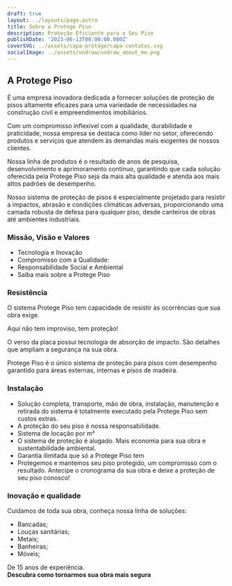 ```yaml
---
draft: true
layout: ../layouts/page.astro
title: Sobre a Protege Piso
description: Proteção Eficiente para o Seu Piso
publishDate: '2023-06-13T00:00:00.000Z' 
coverSVG: ../assets/capa-protege/capa-contatos.svg
socialImage: ../assets/undraw/undraw_about_me.png
---
```


<div class="max-w-screen-md mx-auto text-left mb-8">
  <div class="flex justify-left">
    <div class="p-4">
      <h2 class="text-3xl font-bold mb-4 text-green-900 dark:text-green-500">A Protege Piso</h2>
      <p class="text-lg text-black dark:text-gray-300 mb-4">É uma empresa inovadora dedicada a fornecer soluções de proteção de pisos altamente eficazes para uma variedade de necessidades na construção civil e empreendimentos imobiliários.</p>
      <p class="text-lg text-black dark:text-gray-300 mb-4">Com um compromisso inflexível com a qualidade, durabilidade e praticidade, nossa empresa se destaca como líder no setor, oferecendo produtos e serviços que atendem às demandas mais exigentes de nossos clientes.</p>
      <p class="text-lg text-black dark:text-gray-300 mb-4">Nossa linha de produtos é o resultado de anos de pesquisa, desenvolvimento e aprimoramento contínuo, garantindo que cada solução oferecida pela Protege Piso seja da mais alta qualidade e atenda aos mais altos padrões de desempenho.</p>
      <p class="text-lg text-black dark:text-gray-300 mb-4">Nosso sistema de proteção de pisos é especialmente projetado para resistir a impactos, abrasão e condições climáticas adversas, proporcionando uma camada robusta de defesa para qualquer piso, desde canteiros de obras até ambientes industriais.</p>
    </div>
  </div>
</div>

<div class="max-w-screen-md mx-auto text-left mb-8">
  <div class="flex justify-left">
    <div class="p-4">
      <h3 class="text-2xl font-bold mb-4 text-green-900 dark:text-green-500">Missão, Visão e Valores</h3>
      <ul class="list-disc pl-4">
        <li class="text-lg text-black dark:text-gray-300 mb-4">Tecnologia e Inovação</li>
        <li class="text-lg text-black dark:text-gray-300 mb-4">Compromisso com a Qualidade:</li>
        <li class="text-lg text-black dark:text-gray-300 mb-4">Responsabilidade Social e Ambiental</li>
        <li class="text-lg text-black dark:text-gray-300 mb-4">Saiba mais sobre a Protege Piso</li>
      </ul>
    </div>
  </div>
</div>

<div class="max-w-screen-md mx-auto text-left mb-8">
  <div class="flex justify-left">
    <div class="p-4">
      <h3 class="text-2xl font-bold mb-4 text-green-900 dark:text-green-500">Resistência</h3>
      <p class="text-lg text-black dark:text-gray-300 mb-4">O sistema Protege Piso tem capacidade de resistir às ocorrências que sua obra exige.</p>
      <p class="text-lg text-black dark:text-gray-300 mb-4">Aqui não tem improviso, tem proteção!</p>
      <p class="text-lg text-black dark:text-gray-300 mb-4">O verso da placa possui tecnologia de absorção de impacto. São detalhes que ampliam a segurança na sua obra.</p>
      <p class="text-lg text-black dark:text-gray-300 mb-4">Protege Piso é o único sistema de proteção para pisos com desempenho garantido para áreas externas, internas e pisos de madeira.</p>
    </div>
  </div>
</div>

<div class="max-w-screen-md mx-auto text-left mb-8">
  <div class="flex justify-left">
    <div class="p-4">
      <h3 class="text-2xl font-bold mb-4 text-green-900 dark:text-green-500">Instalação</h3>
      <ul class="list-disc pl-4">
        <li class="text-lg text-black dark:text-gray-300 mb-4">Solução completa, transporte, mão de obra, instalação, manutenção e retirada do sistema é totalmente executado pela Protege Piso sem custos extras.</li>
        <li class="text-lg text-black dark:text-gray-300 mb-4">A proteção do seu piso é nossa responsabilidade.</li>
        <li class="text-lg text-black dark:text-gray-300 mb-4">Sistema de locação por m²</li>
        <li class="text-lg text-black dark:text-gray-300 mb-4">O sistema de proteção é alugado. Mais economia para sua obra e sustentabilidade ambiental.</li>
        <li class="text-lg text-black dark:text-gray-300 mb-4">Garantia ilimitada que só a Protege Piso tem</li>
        <li class="text-lg text-black dark:text-gray-300 mb-4">Protegemos e mantemos seu piso protegido, um compromisso com o resultado. Antecipe o cronograma da sua obra e deixe a proteção de seu piso conosco!</li>
      </ul>
    </div>
  </div>
</div>

<div class="max-w-screen-md mx-auto text-left mb-8">
  <div class="flex justify-left">
    <div class="p-4">
      <h3 class="text-2xl font-bold mb-4 text-green-900 dark:text-green-500">Inovação e qualidade</h3>
      <p class="text-lg text-black dark:text-gray-300 mb-4">Cuidamos de toda sua obra, conheça nossa linha de soluções:</p>
      <ul class="text-lg text-black dark:text-gray-300 mb-4 list-disc ml-8">
        <li>Bancadas;</li>
        <li>Louças sanitárias;</li>
        <li>Metais;</li>
        <li>Banheiras;</li>
        <li>Móveis;</li>
      </ul>
      <p class="text-lg text-black dark:text-gray-300 mb-4">De 15 anos de experiência.
      <br> <strong>Descubra como tornarmos sua obra mais segura</strong></p>
    </div>
  </div>
</div>

<!-- Adicionando as imagens com margem entre os círculos -->
<div class="max-w-screen-md mx-auto text-left mb-8">
  <div class="flex justify-left">
    <div class="p-4">
      <div class="flex justify-between">
        <div class="rounded-full h-24 w-24 mr-4 bg-gray-500"></div>
        <div class="rounded-full h-24 w-24 mr-4 bg-gray-500"></div>
        <div class="rounded-full h-24 w-24 bg-gray-500"></div>
      </div>
    </div>
  </div>
</div>
